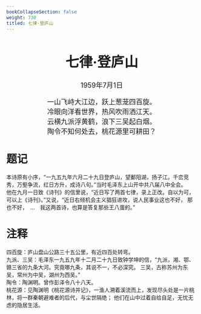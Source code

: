 ```yaml
---
bookCollapseSection: false
weight: 730
titled: 七律·登庐山
---
```


<div align="center">

<font size="4">

# 七律·登庐山
1959年7月1日

一山飞峙大江边，跃上葱茏四百旋。  
冷眼向洋看世界，热风吹雨洒江天。  
云横九派浮黄鹤，浪下三吴起白烟。  
陶令不知何处去，桃花源里可耕田？

</font>

</div>

# 题记
本诗原有小序，“一九五九年六月二十九日登庐山，望鄱阳湖，扬子江。千峦竞秀，万壑争流，红日方升，成诗八句。”当时毛泽东上山开中共八届八中全会。  
他在九月一日致《诗刊》的信里说，“近日写了两首七律，录上正改。自以为可，可以上《诗刊》。”又说，“近日右倾机会主义猖狂进攻，说人民事业这也不好，
那也不好，　…　我这两首诗，也算是答复那些王八蛋的。”

# 注释
四百旋：庐山盘山公路三十五公里，有近四百处转弯。  
九派、三吴：毛泽东一九五九年十二月二十九日致钟学坤的信，“九派，湘、鄂、赣三省的九条大河。究竟哪九条，其说不一，不必深究。
三吴，古称苏州为东吴，常州为中吴，湖州为西吴。”  
陶令：陶渊明。曾作彭泽令八十八天。  
桃花源：见陶渊明《桃花源诗并记》，一渔人溯着溪流而上，发现尽头处是一片桃林，将一群秦朝避难者的后代，与尘世隔绝；
他们在山中过着自给自足，无忧无虑的隐居生活。
